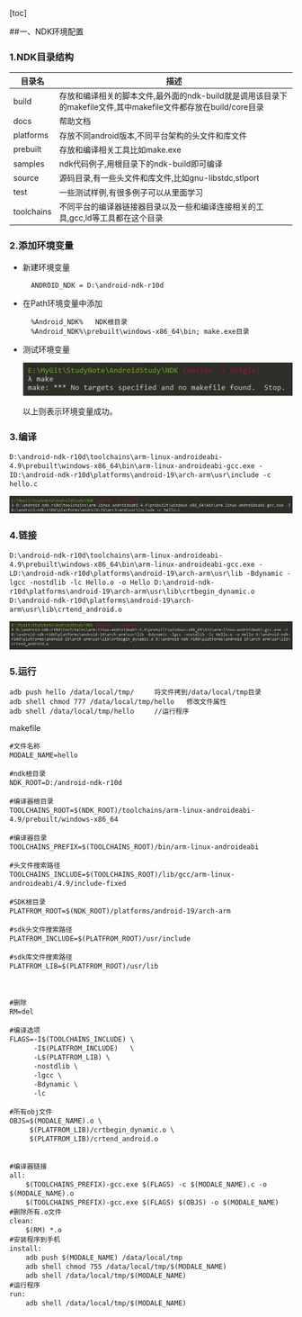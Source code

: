 [toc]

##一、NDK环境配置
### 1.NDK目录结构

| 目录名        | 描述                                                                         |
|------------|----------------------------------------------------------------------------|
| build      | 存放和编译相关的脚本文件,最外面的ndk-build就是调用该目录下的makefile文件,其中makefile文件都存放在build/core目录 |
| docs       | 帮助文档                                                                       |
| platforms  | 存放不同android版本,不同平台架构的头文件和库文件                                               |
| prebuilt   | 存放和编译相关工具比如make.exe                                                        |
| samples    | ndk代码例子,用根目录下的ndk-build即可编译                                                |
| source     | 源码目录,有一些头文件和库文件,比如gnu-libstdc,stlport                                      |
| test       | 一些测试样例,有很多例子可以从里面学习                                                        |
| toolchains | 不同平台的编译器链接器目录以及一些和编译连接相关的工具,gcc,ld等工具都在这个目录                                |

### 2.添加环境变量
* 新建环境变量

    	ANDROID_NDK = D:\android-ndk-r10d

* 在Path环境变量中添加

    	%Android_NDK%   NDK根目录
    	%Android_NDK%\prebuilt\windows-x86_64\bin; make.exe目录

* 测试环境变量

    ![](2018-05-30-15-33-12.png)

    以上则表示环境变量成功。

### 3.编译

```
D:\android-ndk-r10d\toolchains\arm-linux-androideabi-4.9\prebuilt\windows-x86_64\bin\arm-linux-androideabi-gcc.exe -ID:\android-ndk-r10d\platforms\android-19\arch-arm\usr\include -c hello.c
```
![](2018-05-30-16-25-17.png)

### 4.链接
```
D:\android-ndk-r10d\toolchains\arm-linux-androideabi-4.9\prebuilt\windows-x86_64\bin\arm-linux-androideabi-gcc.exe -LD:\android-ndk-r10d\platforms\android-19\arch-arm\usr\lib -Bdynamic -lgcc -nostdlib -lc Hello.o -o Hello D:\android-ndk-r10d\platforms\android-19\arch-arm\usr\lib\crtbegin_dynamic.o D:\android-ndk-r10d\platforms\android-19\arch-arm\usr\lib\crtend_android.o
```
![](2018-05-30-16-25-36.png)

### 5.运行
```
adb push hello /data/local/tmp/     将文件拷到/data/local/tmp目录
adb shell chmod 777 /data/local/tmp/hello   修改文件属性
adb shell /data/local/tmp/hello     //运行程序
```

makefile
```
#文件名称
MODALE_NAME=hello

#ndk根目录
NDK_ROOT=D:/android-ndk-r10d

#编译器根目录
TOOLCHAINS_ROOT=$(NDK_ROOT)/toolchains/arm-linux-androideabi-4.9/prebuilt/windows-x86_64

#编译器目录
TOOLCHAINS_PREFIX=$(TOOLCHAINS_ROOT)/bin/arm-linux-androideabi

#头文件搜索路径
TOOLCHAINS_INCLUDE=$(TOOLCHAINS_ROOT)/lib/gcc/arm-linux-androideabi/4.9/include-fixed

#SDK根目录
PLATFROM_ROOT=$(NDK_ROOT)/platforms/android-19/arch-arm

#sdk头文件搜索路径
PLATFROM_INCLUDE=$(PLATFROM_ROOT)/usr/include

#sdk库文件搜索路径
PLATFROM_LIB=$(PLATFROM_ROOT)/usr/lib



#删除
RM=del

#编译选项
FLAGS=-I$(TOOLCHAINS_INCLUDE) \
      -I$(PLATFROM_INCLUDE)   \
      -L$(PLATFROM_LIB) \
      -nostdlib \
      -lgcc \
      -Bdynamic \
      -lc 

#所有obj文件
OBJS=$(MODALE_NAME).o \
     $(PLATFROM_LIB)/crtbegin_dynamic.o \
     $(PLATFROM_LIB)/crtend_android.o 


#编译器链接
all:
	$(TOOLCHAINS_PREFIX)-gcc.exe $(FLAGS) -c $(MODALE_NAME).c -o $(MODALE_NAME).o
	$(TOOLCHAINS_PREFIX)-gcc.exe $(FLAGS) $(OBJS) -o $(MODALE_NAME)
#删除所有.o文件
clean:
	$(RM) *.o
#安装程序到手机
install:
	adb push $(MODALE_NAME) /data/local/tmp
	adb shell chmod 755 /data/local/tmp/$(MODALE_NAME)
	adb shell /data/local/tmp/$(MODALE_NAME) 
#运行程序
run:
	adb shell /data/local/tmp/$(MODALE_NAME)  
```